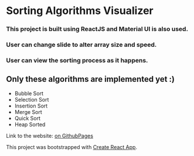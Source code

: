 # Sorting Algorithms Visualizer
### This project is built using ReactJS and Material UI is also used.
### User can change slide to alter array size and speed.
### User can view the sorting process as it happens.

## Only these algorithms are implemented yet :)
* Bubble Sort
* Selection Sort
* Insertion Sort
* Merge Sort
* Quick Sort
* Heap Sorted

Link to the website: [on GithubPages](https://aashishwastaken.github.io/Sorting-Algorithm-Visualizer/)

This project was bootstrapped with [Create React App](https://github.com/facebook/create-react-app).